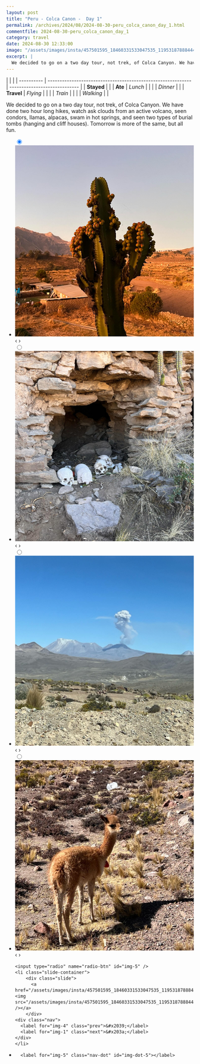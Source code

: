 ```yaml
---
layout: post
title: "Peru - Colca Canon -  Day 1"
permalink: /archives/2024/08/2024-08-30-peru_colca_canon_day_1.html
commentfile: 2024-08-30-peru_colca_canon_day_1
category: travel
date: 2024-08-30 12:33:00
image: "/assets/images/insta/457501595_18460331533047535_1195318788844479330_n_18243833716281905.jpg"
excerpt: |
  We decided to go on a two day tour, not trek, of Colca Canyon. We have done two hour long hikes, watch ask clouds from an active volcano, seen condors, llamas, alpacas, swam in hot springs, and seen two types of burial tombs (hanging and cliff houses). Tomorrow is more of the same, but all fun.
---
```


|            |                                                              |
| ---------- | ------------------------------------------------------------ | ----------------------------- |
| **Stayed** |  |
| **Ate**    | _Lunch_                                                      |          |
|            | _Dinner_                                                     |          |
| **Travel** | _Flying_                                                     |          |
|            | _Train_                                                      |          |
|            | _Walking_                                                    |          |


We decided to go on a two day tour, not trek, of Colca Canyon. We have done two hour long hikes, watch ask clouds from an active volcano, seen condors, llamas, alpacas, swam in hot springs, and seen two types of burial tombs (hanging and cliff houses). Tomorrow is more of the same, but all fun.


<ul class="slides">
    <input type="radio" name="radio-btn" id="img-1" checked="checked" />
    <li class="slide-container">
        <div class="slide">
          <a href="/assets/images/insta/457635739_18460331551047535_5163681863774238336_n_18112349998403664.jpg"><img src="/assets/images/insta/457635739_18460331551047535_5163681863774238336_n_18112349998403664.jpg" /></a>
        </div>
    <div class="nav">
      <label for="img-5" class="prev">&#x2039;</label>
      <label for="img-2" class="next">&#x203a;</label>
    </div>
    </li>
        <input type="radio" name="radio-btn" id="img-2"  />
    <li class="slide-container">
        <div class="slide">
          <a href="/assets/images/insta/457794290_18460331572047535_8276588185737437586_n_18068773519603661.jpg"><img src="/assets/images/insta/457794290_18460331572047535_8276588185737437586_n_18068773519603661.jpg" /></a>
        </div>
    <div class="nav">
      <label for="img-1" class="prev">&#x2039;</label>
      <label for="img-3" class="next">&#x203a;</label>
    </div>
    </li>
        <input type="radio" name="radio-btn" id="img-3"  />
    <li class="slide-container">
        <div class="slide">
          <a href="/assets/images/insta/457663578_18460331581047535_6430737416362670850_n_17929813094921294.jpg"><img src="/assets/images/insta/457663578_18460331581047535_6430737416362670850_n_17929813094921294.jpg" /></a>
        </div>
    <div class="nav">
      <label for="img-2" class="prev">&#x2039;</label>
      <label for="img-4" class="next">&#x203a;</label>
    </div>
    </li>
        <input type="radio" name="radio-btn" id="img-4"  />
    <li class="slide-container">
        <div class="slide">
          <a href="/assets/images/insta/457369850_18460331590047535_2056237198391000736_n_18265202092220191.jpg"><img src="/assets/images/insta/457369850_18460331590047535_2056237198391000736_n_18265202092220191.jpg" /></a>
        </div>
    <div class="nav">
      <label for="img-3" class="prev">&#x2039;</label>
      <label for="img-5" class="next">&#x203a;</label>
    </div>
    </li>
    
    <input type="radio" name="radio-btn" id="img-5" />
    <li class="slide-container">
        <div class="slide">
          <a href="/assets/images/insta/457501595_18460331533047535_1195318788844479330_n_18243833716281905.jpg"><img src="/assets/images/insta/457501595_18460331533047535_1195318788844479330_n_18243833716281905.jpg" /></a>
        </div>
    <div class="nav">
      <label for="img-4" class="prev">&#x2039;</label>
      <label for="img-1" class="next">&#x203a;</label>
    </div>
    </li>
			
<li class="nav-dots">
      <label for="img-1" class="nav-dot" id="img-dot-1"></label>
      <label for="img-2" class="nav-dot" id="img-dot-2"></label>
      <label for="img-3" class="nav-dot" id="img-dot-3"></label>
      <label for="img-4" class="nav-dot" id="img-dot-4"></label>

      <label for="img-5" class="nav-dot" id="img-dot-5"></label>

</li>
</ul>        
             

		